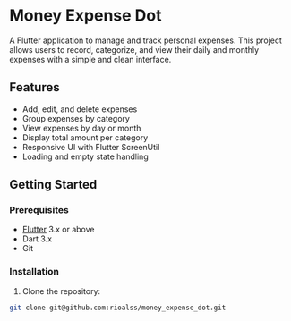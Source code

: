 # Money Expense Dot

A Flutter application to manage and track personal expenses. This project allows users to record, categorize, and view their daily and monthly expenses with a simple and clean interface.

## Features

- Add, edit, and delete expenses
- Group expenses by category
- View expenses by day or month
- Display total amount per category
- Responsive UI with Flutter ScreenUtil
- Loading and empty state handling

## Getting Started

### Prerequisites

- [Flutter](https://flutter.dev/docs/get-started/install) 3.x or above
- Dart 3.x
- Git

### Installation

1. Clone the repository:
```bash
git clone git@github.com:rioalss/money_expense_dot.git
